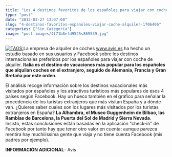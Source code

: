 ```yaml
---
title: "Los 4 destinos favoritos de los españoles para viajar con coche de alquiler"
type: "post"
date: "2012-03-27 13:07:00"
slug: "4-destinos-favoritos-espanoles-viajar-coche-alquiler-1706406"
categories: ["Sin Categoría"]
image: "post-images/4f71b8efd9525s869539.jpg"
---
```


[![ TAGS:](post-images/4f71b8efd9525s869539.jpg "estadística Avis")](post-images/4f71b8efd9525s869539.jpg)La empresa de alquiler de coches www.avis.es ha hecho un estudio basado en sus usuarios y Facebook sobre los destinos internacionales preferidos por los españoles para viajar con coche de alquiler. **Italia es el destino de vacaciones más popular para los españoles que alquilan coches en el extranjero, seguido de Alemania, Francia y Gran Bretaña por este orden.**  
  
El análisis recoge información sobre los destinos vacacionales más visitados por españoles y los atractivos turísticos más populares de esos 4 países según Facebook. Hay un hueco también en el gráfico para señalar la procedencia de los turistas extranjeros que más visitan España y a dónde van. ¿Quieres saber cuales son los lugares más visitados por los turistas extranjeros en España? **La Alhambra, el Museo Guggenheim de Bilbao, las Ramblas de Barcelona, la Puerta del Sol de Madrid y Sierra Nevada**. Insisto, estas conclusiones están basadas en la aplicación "check-in" de Facebook por tanto hay que tener otro valor en cuenta: aunque parezca mentira hay muchiiissima gente que viaja y no tiene cuenta Facebook (mis padres por ejemplo).  
  
   
  
**INFORMACIÓN ADICIONAL**- Avis
